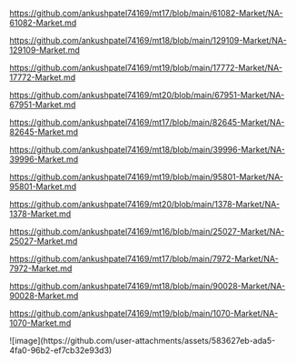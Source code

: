 <p><a href="https://github.com/ankushpatel74169/mt17/blob/main/61082-Market/NA-61082-Market.md">https://github.com/ankushpatel74169/mt17/blob/main/61082-Market/NA-61082-Market.md</a></p><p><a href="https://github.com/ankushpatel74169/mt18/blob/main/129109-Market/NA-129109-Market.md">https://github.com/ankushpatel74169/mt18/blob/main/129109-Market/NA-129109-Market.md</a></p><p><a href="https://github.com/ankushpatel74169/mt19/blob/main/17772-Market/NA-17772-Market.md">https://github.com/ankushpatel74169/mt19/blob/main/17772-Market/NA-17772-Market.md</a></p><p><a href="https://github.com/ankushpatel74169/mt20/blob/main/67951-Market/NA-67951-Market.md">https://github.com/ankushpatel74169/mt20/blob/main/67951-Market/NA-67951-Market.md</a></p><p><a href="https://github.com/ankushpatel74169/mt17/blob/main/82645-Market/NA-82645-Market.md">https://github.com/ankushpatel74169/mt17/blob/main/82645-Market/NA-82645-Market.md</a></p><p><a href="https://github.com/ankushpatel74169/mt18/blob/main/39996-Market/NA-39996-Market.md">https://github.com/ankushpatel74169/mt18/blob/main/39996-Market/NA-39996-Market.md</a></p><p><a href="https://github.com/ankushpatel74169/mt19/blob/main/95801-Market/NA-95801-Market.md">https://github.com/ankushpatel74169/mt19/blob/main/95801-Market/NA-95801-Market.md</a></p><p><a href="https://github.com/ankushpatel74169/mt20/blob/main/1378-Market/NA-1378-Market.md">https://github.com/ankushpatel74169/mt20/blob/main/1378-Market/NA-1378-Market.md</a></p><p><a href="https://github.com/ankushpatel74169/mt16/blob/main/25027-Market/NA-25027-Market.md">https://github.com/ankushpatel74169/mt16/blob/main/25027-Market/NA-25027-Market.md</a></p><p><a href="https://github.com/ankushpatel74169/mt17/blob/main/7972-Market/NA-7972-Market.md">https://github.com/ankushpatel74169/mt17/blob/main/7972-Market/NA-7972-Market.md</a></p><p><a href="https://github.com/ankushpatel74169/mt18/blob/main/90028-Market/NA-90028-Market.md">https://github.com/ankushpatel74169/mt18/blob/main/90028-Market/NA-90028-Market.md</a></p><p><a href="https://github.com/ankushpatel74169/mt19/blob/main/1070-Market/NA-1070-Market.md">https://github.com/ankushpatel74169/mt19/blob/main/1070-Market/NA-1070-Market.md</a></p>
![image](https://github.com/user-attachments/assets/583627eb-ada5-4fa0-96b2-ef7cb32e93d3)
